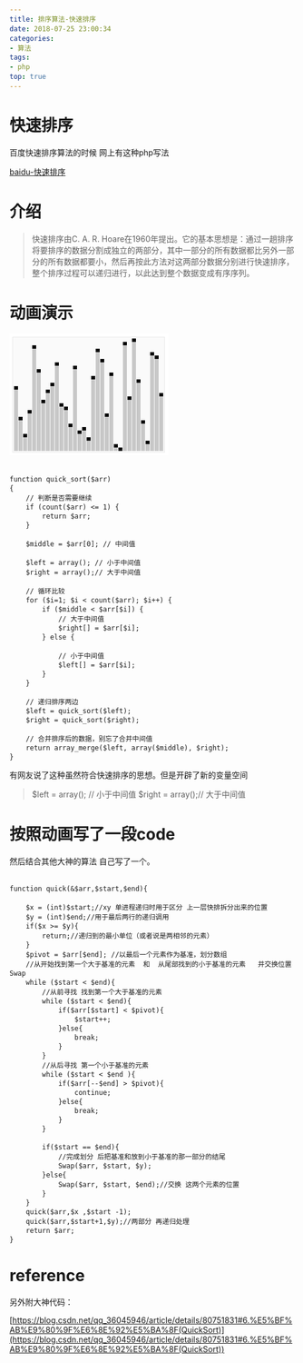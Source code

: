 ```yaml
---
title: 排序算法-快速排序
date: 2018-07-25 23:00:34
categories:
- 算法
tags:
- php
top: true
---
```




# 快速排序

百度快速排序算法的时候 网上有这种php写法

[baidu-快速排序](https://baike.baidu.com/item/%E5%BF%AB%E9%80%9F%E6%8E%92%E5%BA%8F%E7%AE%97%E6%B3%95/369842?fromtitle=%E5%BF%AB%E9%80%9F%E6%8E%92%E5%BA%8F&fromid=2084344&fr=aladdin#3_13)

# 介绍

> 快速排序由C. A. R. Hoare在1960年提出。它的基本思想是：通过一趟排序将要排序的数据分割成独立的两部分，其中一部分的所有数据都比另外一部分的所有数据都要小，然后再按此方法对这两部分数据分别进行快速排序，整个排序过程可以递归进行，以此达到整个数据变成有序序列。

# 动画演示

<img src="/img/quickS.gif">

```

function quick_sort($arr)
{
    // 判断是否需要继续
    if (count($arr) <= 1) {
        return $arr;
    }
 
    $middle = $arr[0]; // 中间值
 
    $left = array(); // 小于中间值
    $right = array();// 大于中间值
 
    // 循环比较
    for ($i=1; $i < count($arr); $i++) { 
        if ($middle < $arr[$i]) {
            // 大于中间值
            $right[] = $arr[$i];
        } else {
 
            // 小于中间值
            $left[] = $arr[$i];
        }
    }
 
    // 递归排序两边
    $left = quick_sort($left);
    $right = quick_sort($right);
 
    // 合并排序后的数据，别忘了合并中间值
    return array_merge($left, array($middle), $right);
}

```


有网友说了这种虽然符合快速排序的思想。但是开辟了新的变量空间

> $left = array(); // 小于中间值
> $right = array();// 大于中间值

# 按照动画写了一段code

然后结合其他大神的算法 自己写了一个。


```

function quick(&$arr,$start,$end){

    $x = (int)$start;//xy 单进程递归时用于区分 上一层快排拆分出来的位置
    $y = (int)$end;//用于最后两行的递归调用
    if($x >= $y){
        return;//递归到的最小单位（或者说是两相邻的元素）
    }
    $pivot = $arr[$end]; //以最后一个元素作为基准，划分数组
    //从开始找到第一个大于基准的元素  和  从尾部找到的小于基准的元素   并交换位置Swap
    while ($start < $end){
        //从前寻找 找到第一个大于基准的元素
        while ($start < $end){
            if($arr[$start] < $pivot){
                $start++;
            }else{
                break;
            }
        }
        //从后寻找 第一个小于基准的元素
        while ($start < $end ){
            if($arr[--$end] > $pivot){
                continue;
            }else{
                break;
            }
        }
        
        if($start == $end){
            //完成划分 后把基准和放到小于基准的那一部分的结尾
            Swap($arr, $start, $y);
        }else{
            Swap($arr, $start, $end);//交换 这两个元素的位置
        }
    }
    quick($arr,$x ,$start -1);
    quick($arr,$start+1,$y);//两部分 再递归处理
    return $arr;
}

```


# reference

另外附大神代码：

[https://blog.csdn.net/qq_36045946/article/details/80751831#6.%E5%BF%AB%E9%80%9F%E6%8E%92%E5%BA%8F(QuickSort)](https://blog.csdn.net/qq_36045946/article/details/80751831#6.%E5%BF%AB%E9%80%9F%E6%8E%92%E5%BA%8F(QuickSort))



